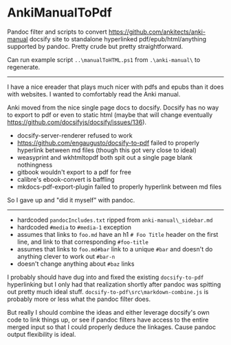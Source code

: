 # AnkiManualToPdf
Pandoc filter and scripts to convert https://github.com/ankitects/anki-manual docsify site to standalone hyperlinked pdf/epub/html/anything supported by pandoc. Pretty crude but pretty straightforward.

Can run example script `..\manualToHTML.ps1` from `.\anki-manual\` to regenerate.

---

I have a nice ereader that plays much nicer with pdfs and epubs than it does with websites. I wanted to comfortably read the Anki manual.

Anki moved from the nice single page docs to docsify. Docsify has no way to export to pdf or even to static html (maybe that will change eventually https://github.com/docsifyjs/docsify/issues/136).

- docsify-server-renderer refused to work
- https://github.com/engaugusto/docsify-to-pdf failed to properly hyperlink between md files (though this got very close to ideal)
- weasyprint and wkhtmltopdf both spit out a single page blank nothingness
- gitbook wouldn't export to a pdf for free
- calibre's ebook-convert is baffling
- mkdocs-pdf-export-plugin failed to properly hyperlink between md files

So I gave up and "did it myself" with pandoc.

---

- hardcoded `pandocIncludes.txt` ripped from `anki-manual\_sidebar.md`
- hardcoded `#media` to `#media-1` exception
- assumes that links to `foo.md` have an h1 `# Foo Title` header on the first line, and link to that corresponding `#foo-title`
- assumes that links to `foo.md#bar` link to a unique `#bar` and doesn't do anything clever to work out `#bar-n`
- doesn't change anything about `#baz` links

I probably should have dug into and fixed the existing `docsify-to-pdf` hyperlinking but I only had that realization shortly after pandoc was spitting out pretty much ideal stuff. `docsify-to-pdf\src\markdown-combine.js` is probably more or less what the pandoc filter does.

But really I should combine the ideas and either leverage docsify's own code to link things up, or see if pandoc filters have access to the entire merged input so that I could properly deduce the linkages. Cause pandoc output flexibility is ideal.
